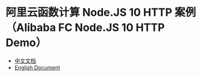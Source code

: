 # 阿里云函数计算 Node.JS 10 HTTP 案例（Alibaba FC Node.JS 10 HTTP Demo）

- [中文文档](./readme_zh.md)
- [English Document](./readme_en.md)
